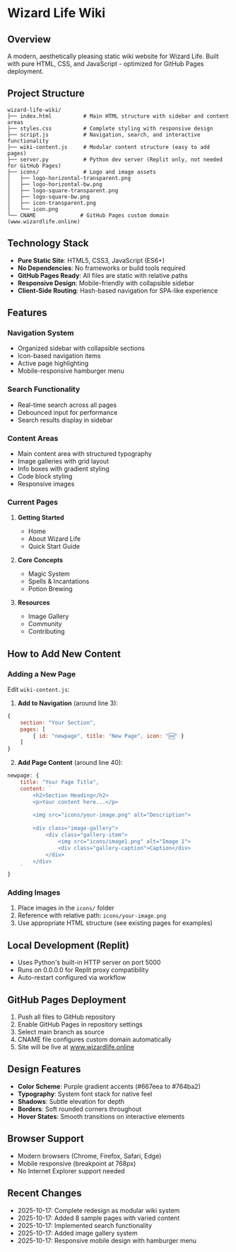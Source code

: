 # Wizard Life Wiki

## Overview
A modern, aesthetically pleasing static wiki website for Wizard Life. Built with pure HTML, CSS, and JavaScript - optimized for GitHub Pages deployment.

## Project Structure
```
wizard-life-wiki/
├── index.html          # Main HTML structure with sidebar and content areas
├── styles.css          # Complete styling with responsive design
├── script.js           # Navigation, search, and interactive functionality
├── wiki-content.js     # Modular content structure (easy to add pages)
├── server.py           # Python dev server (Replit only, not needed for GitHub Pages)
├── icons/              # Logo and image assets
│   ├── logo-horizontal-transparent.png
│   ├── logo-horizontal-bw.png
│   ├── logo-square-transparent.png
│   ├── logo-square-bw.png
│   ├── icon-transparent.png
│   └── icon.png
└── CNAME              # GitHub Pages custom domain (www.wizardlife.online)
```

## Technology Stack
- **Pure Static Site**: HTML5, CSS3, JavaScript (ES6+)
- **No Dependencies**: No frameworks or build tools required
- **GitHub Pages Ready**: All files are static with relative paths
- **Responsive Design**: Mobile-friendly with collapsible sidebar
- **Client-Side Routing**: Hash-based navigation for SPA-like experience

## Features
### Navigation System
- Organized sidebar with collapsible sections
- Icon-based navigation items
- Active page highlighting
- Mobile-responsive hamburger menu

### Search Functionality
- Real-time search across all pages
- Debounced input for performance
- Search results display in sidebar

### Content Areas
- Main content area with structured typography
- Image galleries with grid layout
- Info boxes with gradient styling
- Code block styling
- Responsive images

### Current Pages
1. **Getting Started**
   - Home
   - About Wizard Life
   - Quick Start Guide

2. **Core Concepts**
   - Magic System
   - Spells & Incantations
   - Potion Brewing

3. **Resources**
   - Image Gallery
   - Community
   - Contributing

## How to Add New Content

### Adding a New Page
Edit `wiki-content.js`:

1. **Add to Navigation** (around line 3):
```javascript
{
    section: "Your Section",
    pages: [
        { id: "newpage", title: "New Page", icon: "🆕" }
    ]
}
```

2. **Add Page Content** (around line 40):
```javascript
newpage: {
    title: "Your Page Title",
    content: `
        <h2>Section Heading</h2>
        <p>Your content here...</p>
        
        <img src="icons/your-image.png" alt="Description">
        
        <div class="image-gallery">
            <div class="gallery-item">
                <img src="icons/image1.png" alt="Image 1">
                <div class="gallery-caption">Caption</div>
            </div>
        </div>
    `
}
```

### Adding Images
1. Place images in the `icons/` folder
2. Reference with relative path: `icons/your-image.png`
3. Use appropriate HTML structure (see existing pages for examples)

## Local Development (Replit)
- Uses Python's built-in HTTP server on port 5000
- Runs on 0.0.0.0 for Replit proxy compatibility
- Auto-restart configured via workflow

## GitHub Pages Deployment
1. Push all files to GitHub repository
2. Enable GitHub Pages in repository settings
3. Select main branch as source
4. CNAME file configures custom domain automatically
5. Site will be live at www.wizardlife.online

## Design Features
- **Color Scheme**: Purple gradient accents (#667eea to #764ba2)
- **Typography**: System font stack for native feel
- **Shadows**: Subtle elevation for depth
- **Borders**: Soft rounded corners throughout
- **Hover States**: Smooth transitions on interactive elements

## Browser Support
- Modern browsers (Chrome, Firefox, Safari, Edge)
- Mobile responsive (breakpoint at 768px)
- No Internet Explorer support needed

## Recent Changes
- 2025-10-17: Complete redesign as modular wiki system
- 2025-10-17: Added 8 sample pages with varied content
- 2025-10-17: Implemented search functionality
- 2025-10-17: Added image gallery system
- 2025-10-17: Responsive mobile design with hamburger menu
